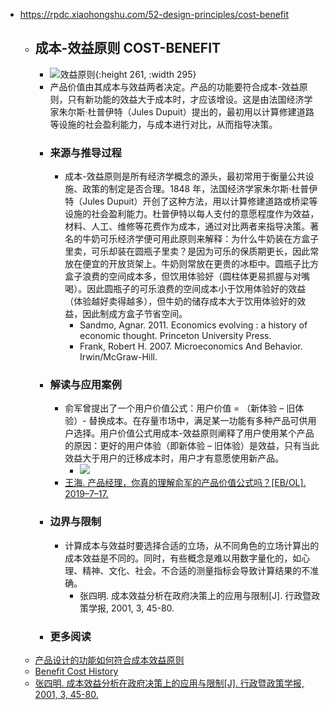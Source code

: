 - https://rpdc.xiaohongshu.com/52-design-principles/cost-benefit
	- ## **成本-效益原则 COST-BENEFIT**
		- ![效益原则](https://picasso-static.xiaohongshu.com/fe-platform/e9ec8fb1aff4ab143655c174212b5c2812db134a.gif){:height 261, :width 295}
		- 产品价值由其成本与效益两者决定。产品的功能要符合成本-效益原则，只有新功能的效益大于成本时，才应该增设。这是由法国经济学家朱尔斯·杜普伊特（Jules Dupuit）提出的，最初用以计算修建道路等设施的社会盈利能力，与成本进行对比，从而指导决策。
		- ### 来源与推导过程
			- 成本-效益原则是所有经济学概念的源头，最初常用于衡量公共设施、政策的制定是否合理。1848 年，法国经济学家朱尔斯·杜普伊特（Jules Dupuit）开创了这种方法，用以计算修建道路或桥梁等设施的社会盈利能力。杜普伊特以每人支付的意愿程度作为效益，材料、人工、维修等花费作为成本，通过对比两者来指导决策。著名的牛奶可乐经济学便可用此原则来解释：为什么牛奶装在方盒子里卖，可乐却装在圆瓶子里卖？是因为可乐的保质期更长，因此常放在便宜的开放货架上。牛奶则常放在更贵的冰柜中。圆瓶子比方盒子浪费的空间成本多，但饮用体验好（圆柱体更易抓握与对嘴喝）。因此圆瓶子的可乐浪费的空间成本小于饮用体验好的效益（体验越好卖得越多），但牛奶的储存成本大于饮用体验好的效益，因此制成方盒子节省空间。
				- Sandmo, Agnar. 2011. Economics evolving : a history of economic thought. Princeton University Press.
				- Frank, Robert H. 2007. Microeconomics And Behavior. Irwin/McGraw-Hill.
		- ### 解读与应用案例
			- 俞军曾提出了一个用户价值公式：用户价值 = （新体验 – 旧体验）- 替换成本。在存量市场中，满足某一功能有多种产品可供用户选择。用户价值公式用成本-效益原则阐释了用户使用某个产品的原因：更好的用户体验（即新体验 – 旧体验）是效益，只有当此效益大于用户的迁移成本时，用户才有意愿使用新产品。
				- ![](https://picasso-static.xiaohongshu.com/fe-platform/a381580bd8b3b8dd6c774f7d0ee8c8a02a1be464.png)
			- [王海. 产品经理，你真的理解俞军的产品价值公式吗？[EB/OL]. 2019–7–17.](http://www.woshipm.com/pmd/2595761.html)
		- ### 边界与限制
			- 计算成本与效益时要选择合适的立场，从不同角色的立场计算出的成本效益是不同的。同时，有些概念是难以用数字量化的，如心理、精神、文化、社会。不合适的测量指标会导致计算结果的不准确。
				- 张四明. 成本效益分析在政府决策上的应用与限制[J]. 行政暨政策学报, 2001, 3, 45-80.
		- ### 更多阅读
	- [产品设计的功能如何符合成本效益原则](https://www.zhihu.com/question/302720441)
	- [Benefit Cost History](https://web.archive.org/web/20060616003822/http://chicagoasa.org/downloads/CostBenefitConference2006/benefit%20cost%20history.pdf)
	- [张四明. 成本效益分析在政府决策上的应用与限制[J]. 行政暨政策学报, 2001, 3, 45-80.](http://eportfolio.lib.ksu.edu.tw/user/4/9/4970T107/repository/0330/%E6%88%90%E6%9C%AC%E6%95%88%E7%9B%8A%E5%88%86%E6%9E%90%E5%9C%A8%E6%94%BF%E5%BA%9C%E6%B1%BA%E7%AD%96%E4%B8%8A%E7%9A%84%E6%87%89%E7%94%A8%E8%88%87%E9%99%90%E5%88%B6.pdf)